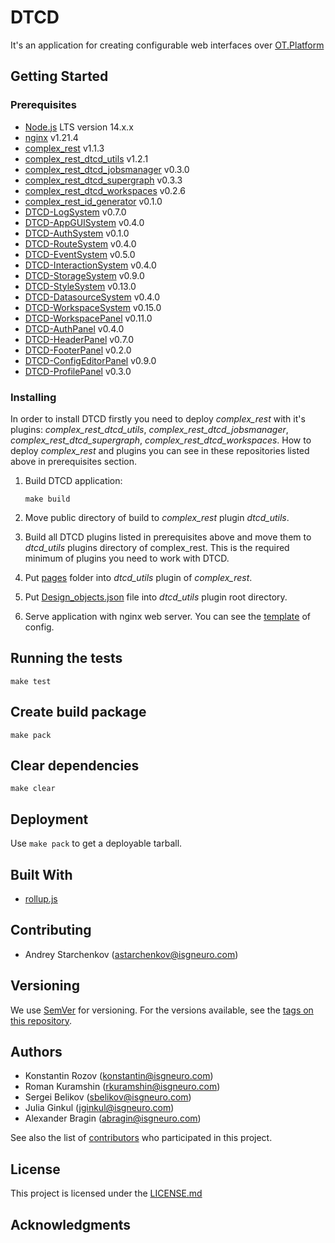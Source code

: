 # DTCD

It's an application for creating configurable web interfaces over [OT.Platform](https://ot-platform.ru/)

## Getting Started

### Prerequisites

- [Node.js](https://nodejs.org/en/) LTS version 14.x.x
- [nginx](https://nginx.org) v1.21.4
- [complex_rest](https://github.com/ISGNeuroTeam/complex_rest) v1.1.3
- [complex_rest_dtcd_utils](https://github.com/ISGNeuroTeam/complex_rest_dtcd_utils) v1.2.1
- [complex_rest_dtcd_jobsmanager](https://github.com/ISGNeuroTeam/complex_rest_dtcd_jobsmanager) v0.3.0
- [complex_rest_dtcd_supergraph](https://github.com/ISGNeuroTeam/complex_rest_dtcd_supergraph) v0.3.3
- [complex_rest_dtcd_workspaces](https://github.com/ISGNeuroTeam/complex_rest_dtcd_workspaces) v0.2.6
- [complex_rest_id_generator](https://github.com/ISGNeuroTeam/complex_rest_id_generator) v0.1.0
- [DTCD-LogSystem](https://github.com/ISGNeuroTeam/DTCD-LogSystem) v0.7.0
- [DTCD-AppGUISystem](https://github.com/ISGNeuroTeam/DTCD-AppGUISystem) v0.4.0
- [DTCD-AuthSystem](https://github.com/ISGNeuroTeam/DTCD-AuthSystem) v0.1.0
- [DTCD-RouteSystem](https://github.com/ISGNeuroTeam/DTCD-RouteSystem) v0.4.0
- [DTCD-EventSystem](https://github.com/ISGNeuroTeam/DTCD-EventSystem) v0.5.0
- [DTCD-InteractionSystem](https://github.com/ISGNeuroTeam/DTCD-InteractionSystem) v0.4.0
- [DTCD-StorageSystem](https://github.com/ISGNeuroTeam/DTCD-StorageSystem) v0.9.0
- [DTCD-StyleSystem](https://github.com/ISGNeuroTeam/DTCD-StyleSystem) v0.13.0
- [DTCD-DatasourceSystem](https://github.com/ISGNeuroTeam/DTCD-DatasourceSystem) v0.4.0
- [DTCD-WorkspaceSystem](https://github.com/ISGNeuroTeam/DTCD-WorkspaceSystem) v0.15.0
- [DTCD-WorkspacePanel](https://github.com/ISGNeuroTeam/DTCD-WorkspacePanel) v0.11.0
- [DTCD-AuthPanel](https://github.com/ISGNeuroTeam/DTCD-AuthPanel) v0.4.0
- [DTCD-HeaderPanel](https://github.com/ISGNeuroTeam/DTCD-HeaderPanel) v0.7.0
- [DTCD-FooterPanel](https://github.com/ISGNeuroTeam/DTCD-FooterPanel) v0.2.0
- [DTCD-ConfigEditorPanel](https://github.com/ISGNeuroTeam/DTCD-ConfigEditorPanel) v0.9.0
- [DTCD-ProfilePanel](https://github.com/ISGNeuroTeam/DTCD-ProfilePanel) v0.3.0

### Installing

In order to install DTCD firstly you need to deploy _complex_rest_ with it's plugins: _complex_rest_dtcd_utils_, _complex_rest_dtcd_jobsmanager_, _complex_rest_dtcd_supergraph_, _complex_rest_dtcd_workspaces_. How to deploy _complex_rest_ and plugins you can see in these repositories listed above in prerequisites section.

1. Build DTCD application:

   ```
   make build
   ```

2. Move public directory of build to _complex_rest_ plugin _dtcd_utils_.
3. Build all DTCD plugins listed in prerequisites above and move them to _dtcd_utils_ plugins directory of complex_rest. This is the required minimum of plugins you need to work with DTCD.
4. Put [pages](/docs/pages/) folder into _dtcd_utils_ plugin of _complex_rest_.
5. Put [Design_objects.json](/docs/Design_objects.json) file into _dtcd_utils_ plugin root directory.
6. Serve application with nginx web server. You can see the [template](/docs/nginx_config.conf.template) of config.

## Running the tests

```
make test
```

## Create build package

```
make pack
```

## Clear dependencies

```
make clear
```

## Deployment

Use `make pack` to get a deployable tarball.

## Built With

- [rollup.js](https://maven.apache.org/)

## Contributing

- Andrey Starchenkov (astarchenkov@isgneuro.com)

## Versioning

We use [SemVer](http://semver.org/) for versioning. For the versions available, see the [tags on this repository](https://github.com/ISGNeuroTeam/DataCAD/tags).

## Authors

- Konstantin Rozov (konstantin@isgneuro.com)
- Roman Kuramshin (rkuramshin@isgneuro.com)
- Sergei Belikov (sbelikov@isgneuro.com)
- Julia Ginkul (jginkul@isgneuro.com)
- Alexander Bragin (abragin@isgneuro.com)

See also the list of [contributors](https://github.com/ISGNeuroTeam/DataCAD/contributors) who participated in this project.

## License

This project is licensed under the [LICENSE.md](LICENSE.md)

## Acknowledgments
